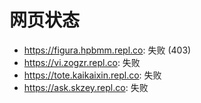 # 网页状态
- https://figura.hpbmm.repl.co: 失败 (403)
- https://vi.zogzr.repl.co: 失败
- https://tote.kaikaixin.repl.co: 失败
- https://ask.skzey.repl.co: 失败
